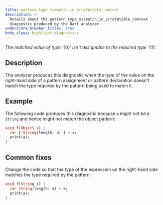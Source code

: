 ```yaml
---
title: pattern_type_mismatch_in_irrefutable_context
description: >-
  Details about the pattern_type_mismatch_in_irrefutable_context
  diagnostic produced by the Dart analyzer.
underscore_breaker_titles: true
body_class: highlight-diagnostics
---
```


_The matched value of type '{0}' isn't assignable to the required type '{1}'._

## Description

The analyzer produces this diagnostic when the type of the value on the
right-hand side of a pattern assignment or pattern declaration doesn't
match the type required by the pattern being used to match it.

## Example

The following code produces this diagnostic because `x` might not be a
`String` and hence might not match the object pattern:

```dart
void f(Object x) {
  var [!String(length: a)!] = x;
  print(a);
}
```

## Common fixes

Change the code so that the type of the expression on the right-hand side
matches the type required by the pattern:

```dart
void f(String x) {
  var String(length: a) = x;
  print(a);
}
```
